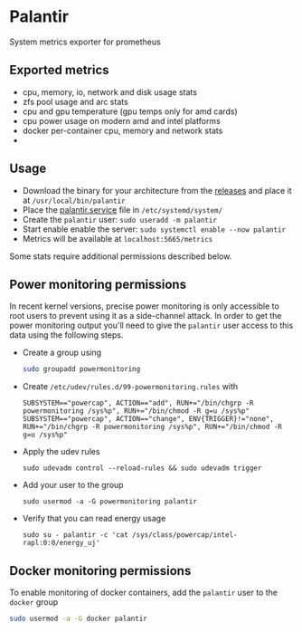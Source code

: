# Palantir

System metrics exporter for prometheus

## Exported metrics

- cpu, memory, io, network and disk usage stats
- zfs pool usage and arc stats
- cpu and gpu temperature (gpu temps only for amd cards)
- cpu power usage on modern amd and intel platforms
- docker per-container cpu, memory and network stats
- 
## Usage

- Download the binary for your architecture from the [releases](https://github.com/icewind1991/palantir/releases/) and place it at `/usr/local/bin/palantir`
- Place the [palantir.service](palantir.service) file in `/etc/systemd/system/`
- Create the `palantir` user: `sudo useradd -m palantir`
- Start enable enable the server: `sudo systemctl enable --now palantir`
- Metrics will be available at `localhost:5665/metrics`

Some stats require additional permissions described below.

## Power monitoring permissions

In recent kernel versions, precise power monitoring is only accessible to root users to prevent using it as a side-channel attack.
In order to get the power monitoring output you'll need to give the `palantir` user access to this data using the following steps.

- Create a group using
  
  ```bash
  sudo groupadd powermonitoring
  ```

- Create `/etc/udev/rules.d/99-powermonitoring.rules` with
  ```udev
  SUBSYSTEM=="powercap", ACTION=="add", RUN+="/bin/chgrp -R powermonitoring /sys%p", RUN+="/bin/chmod -R g=u /sys%p"
  SUBSYSTEM=="powercap", ACTION=="change", ENV{TRIGGER}!="none", RUN+="/bin/chgrp -R powermonitoring /sys%p", RUN+="/bin/chmod -R g=u /sys%p"
  ```

- Apply the udev rules
  
  ```
  sudo udevadm control --reload-rules && sudo udevadm trigger
  ```

- Add your user to the group
  
  ```
  sudo usermod -a -G powermonitoring palantir
  ```

- Verify that you can read energy usage

  ```
  sudo su - palantir -c 'cat /sys/class/powercap/intel-rapl:0:0/energy_uj'
  ```

## Docker monitoring permissions

To enable monitoring of docker containers, add the `palantir` user to the `docker` group

```bash
sudo usermod -a -G docker palantir
```